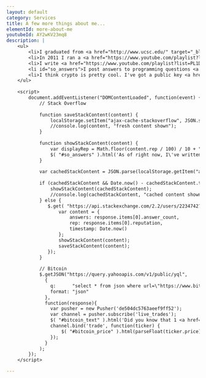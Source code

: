 ```yaml
---
layout: default
category: Services
title: A few more things about me...
elementId: more-about-me
youtubeId: AY2wKV23mq8
description: |
    <ul>
        <li>I graduated from <a href="http://www.ucsc.edu/" target="_blank">UC Santa Cruz</a> in 2014 with a B.S. in Computer Science: Game Design (highest honors).</li>
        <li>In 2011 I ran a <a href="https://www.youtube.com/playlist?list=PL15E0AC4F7B0CD8BA" target="_blank">Minecraft YouTube channel</a> that got 9 million views, and I was invited to Minecon.</li>
        <li>I write <a href="https://www.youtube.com/playlist?list=PL1D1B1B84D3BE770D" target="_blank">music for virtual orchestra</a> in my spare time. I also <a href="https://www.youtube.com/playlist?list=PL93Ao-kXHQuUVcQDf2llrR_YAUGr8x9uZ" target="_blank">punch custom music boxes</a>.</li>
        <li id="so_answers">I post answers to programming questions <a href="https://stackoverflow.com/users/2234742/maximillian-laumeister">on Stack Overflow</a> in my free time.</li>
        <li>I think crypto is pretty cool. I've got a public key <a href="https://keybase.io/maxlaumeister" target="_blank">hosted here</a>, if you're that kind of person too. <span id="bitcoin_text"></span></li>
    </ul>
    
    <script>
        document.addEventListener("DOMContentLoaded", function(event) { 
            // Stack Overflow
            
            function saveStackContent(content) {
                localStorage.setItem("ajax-cache-stackoverflow", JSON.stringify(content));
                //console.log(content, "fresh content shown");
            }
            
            function showStackContent(content) {
                var displayRep = Math.floor(content.rep / 100) / 10 + "k";
                $( "#so_answers" ).html('As of right now, I\'ve written <a href="https://stackoverflow.com/users/2234742/maximillian-laumeister?tab=answers&sort=votes"><span id="so_answers">' + content.answers + '</span> answers on Stack Overflow</a>. This has earned me <a href="https://stackoverflow.com/users/2234742/maximillian-laumeister?tab=profile">' + displayRep + ' reputation</a> on the site.');
            }
            
            var cachedStackContent = JSON.parse(localStorage.getItem("ajax-cache-stackoverflow"));
            
            if (cachedStackContent && Date.now() - cachedStackContent.timestamp < 3600000) { // Less than 1 hour
                showStackContent(cachedStackContent);
                //console.log(cachedStackContent, "cached content shown");
            } else {
               $.get( "https://api.stackexchange.com/2.2/users/2234742?order=desc&sort=reputation&site=stackoverflow&filter=!)M..5B5Ix0do(PQh", function( response ) {
                   var content = {
                       answers: response.items[0].answer_count,
                       rep: response.items[0].reputation,
                       timestamp: Date.now()
                   };
                   showStackContent(content);
                   saveStackContent(content);
               });
            }
            
            // Bitcoin
            $.getJSON("https://query.yahooapis.com/v1/public/yql",
              {
                q:      "select * from json where url=\"https://www.bitstamp.net/api/ticker/\"",
                format: "json"
              },
              function(response){
                var pusher = new Pusher('de504dc5763aeef9ff52');
                var channel = pusher.subscribe('live_trades');
                $( "#bitcoin_text" ).html('Did you know that 1 <a href="https://bitcoin.org/en/">Bitcoin</a> is currently worth $<span id="bitcoin_price">' + parseFloat(response.query.results.json.last).toFixed(2) + '</span>?');
                channel.bind('trade', function(ticker) {
                    $( "#bitcoin_price" ).html(parseFloat(ticker.price).toFixed(2));
                });
              }
            );
        });
    </script>

---
```

